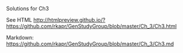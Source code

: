 Solutions for Ch3

See HTML http://htmlpreview.github.io/?https://github.com/rkapr/GenStudyGroup/blob/master/Ch_3/Ch3.html

Markdown: https://github.com/rkapr/GenStudyGroup/blob/master/Ch_3/Ch3.md
